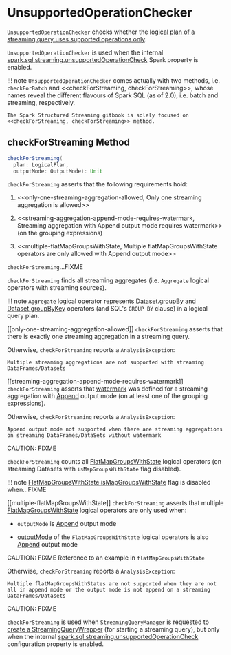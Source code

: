 # UnsupportedOperationChecker

`UnsupportedOperationChecker` checks whether the [logical plan of a streaming query uses supported operations only](#checkForStreaming).

`UnsupportedOperationChecker` is used when the internal [spark.sql.streaming.unsupportedOperationCheck](spark-sql-streaming-properties.md#spark.sql.streaming.unsupportedOperationCheck) Spark property is enabled.

!!! note
    `UnsupportedOperationChecker` comes actually with two methods, i.e. `checkForBatch` and <<checkForStreaming, checkForStreaming>>, whose names reveal the different flavours of Spark SQL (as of 2.0), i.e. batch and streaming, respectively.

    The Spark Structured Streaming gitbook is solely focused on <<checkForStreaming, checkForStreaming>> method.

## <span id="checkForStreaming"> checkForStreaming Method

```scala
checkForStreaming(
  plan: LogicalPlan,
  outputMode: OutputMode): Unit
```

`checkForStreaming` asserts that the following requirements hold:

1. <<only-one-streaming-aggregation-allowed, Only one streaming aggregation is allowed>>

1. <<streaming-aggregation-append-mode-requires-watermark, Streaming aggregation with Append output mode requires watermark>> (on the grouping expressions)

1. <<multiple-flatMapGroupsWithState, Multiple flatMapGroupsWithState operators are only allowed with Append output mode>>

`checkForStreaming`...FIXME

`checkForStreaming` finds all streaming aggregates (i.e. `Aggregate` logical operators with streaming sources).

!!! note
    `Aggregate` logical operator represents [Dataset.groupBy](operators/groupBy.md) and [Dataset.groupByKey](operators/groupByKey.md) operators (and SQL's `GROUP BY` clause) in a logical query plan.

[[only-one-streaming-aggregation-allowed]]
`checkForStreaming` asserts that there is exactly one streaming aggregation in a streaming query.

Otherwise, `checkForStreaming` reports a `AnalysisException`:

```text
Multiple streaming aggregations are not supported with streaming DataFrames/Datasets
```

[[streaming-aggregation-append-mode-requires-watermark]]
`checkForStreaming` asserts that [watermark](operators/withWatermark.md) was defined for a streaming aggregation with [Append](spark-sql-streaming-OutputMode.md#Append) output mode (on at least one of the grouping expressions).

Otherwise, `checkForStreaming` reports a `AnalysisException`:

```text
Append output mode not supported when there are streaming aggregations on streaming DataFrames/DataSets without watermark
```

CAUTION: FIXME

`checkForStreaming` counts all [FlatMapGroupsWithState](logical-operators/FlatMapGroupsWithState.md) logical operators (on streaming Datasets with `isMapGroupsWithState` flag disabled).

!!! note
    [FlatMapGroupsWithState.isMapGroupsWithState](logical-operators/FlatMapGroupsWithState.md#isMapGroupsWithState) flag is disabled when...FIXME

[[multiple-flatMapGroupsWithState]]
`checkForStreaming` asserts that multiple [FlatMapGroupsWithState](logical-operators/FlatMapGroupsWithState.md) logical operators are only used when:

* `outputMode` is [Append](spark-sql-streaming-OutputMode.md#Append) output mode

* [outputMode](logical-operators/FlatMapGroupsWithState.md#outputMode) of the `FlatMapGroupsWithState` logical operators is also [Append](spark-sql-streaming-OutputMode.md#Append) output mode

CAUTION: FIXME Reference to an example in `flatMapGroupsWithState`

Otherwise, `checkForStreaming` reports a `AnalysisException`:

```text
Multiple flatMapGroupsWithStates are not supported when they are not all in append mode or the output mode is not append on a streaming DataFrames/Datasets
```

CAUTION: FIXME

`checkForStreaming` is used when `StreamingQueryManager` is requested to [create a StreamingQueryWrapper](spark-sql-streaming-StreamingQueryManager.md#createQuery) (for starting a streaming query), but only when the internal [spark.sql.streaming.unsupportedOperationCheck](spark-sql-streaming-properties.md#spark.sql.streaming.unsupportedOperationCheck) configuration property is enabled.
